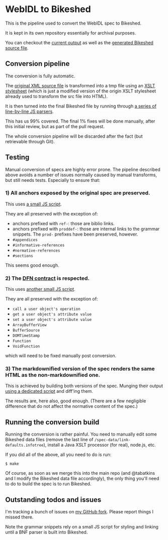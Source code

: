 WebIDL to Bikeshed
=========

This is the pipeline used to convert the WebIDL spec to Bikeshed.

It is kept in its own repository essentially for archival purposes.

You can checkout the [current output][spec] as well as the [generated Bikeshed source file][src].

Conversion pipeline
----------

The conversion is fully automatic.

The [original XML source file][1] is transformed into a tmp file using an [XSLT stylesheet][2] (which is just a modified version of the origin XSLT stylesheet already used to transform the src file into HTML).

It is then turned into the final Bikeshed file by running through [a series of line-by-line JS parsers][3].

This has us 99% covered. The final 1% fixes will be done manually, after this initial review, but as part of the pull request.

The whole conversion pipeline will be discarded after the fact (but retrievable through Git).

Testing
-------

Manual conversion of specs are highly error prone. The pipeline described above avoids a number of issues normally caused by manual transforms, but still needs tests. Especially to ensure that:

### 1) All anchors exposed by the original spec are preserved.

This uses [a small JS script][4].

They are all preserved with the exception of:

* anchors prefixed with `ref-`: those are biblio links.
* anchors prefixed with `proddef-`: those are internal links to the grammar snippets. The `prod-` prefixes have been preserved, however.
* `#appendices`
* `#informative-references`
* `#normative-references`
* `#sections`

This seems good enough.

### 2) The [DFN contract][8] is respected.

This uses [another small JS script][7].

They are all preserved with the exception of:

* `call a user object's operation`
* `get a user object's attribute value`
* `set a user object's attribute value`
* `ArrayBufferView`
* `BufferSource`
* `DOMTimeStamp`
* `Function`
* `VoidFunction`

which will need to be fixed manually post conversion.

### 3) The markdownified version of the spec renders the same HTML as the non-markdownified one.

This is achieved by building both versions of the spec. Munging their output [using a dedicated script][5] and diff'ing them.

The results are, here also, good enough. (There are a few negligible difference that do not affect the normative content of the spec.) 

Running the conversion build
----------------------------

Running the conversion is rather painful. You need to manually edit some Bikeshed data files (remove the last line of `/spec-data/link-defaults.infotree`), install a Java XSLT processor (for real), node.js, etc.

If you did all of the above, all you need to do is run:

```
$ make 
```
Of course, as soon as we merge this into the main repo (and @tabatkins and I modify the Bikeshed data file accordingly), the only thing you'll need to do to build the spec is to run Bikeshed.

Outstanding todos and issues
----------------------------

I'm tracking a bunch of issues on [my GitHub fork][6]. Please report things I missed there.

Note the grammar snippets rely on a small JS script for styling and linking until a BNF parser is built into Bikeshed.

[spec]: https://rawgit.com/tobie/webidl/bikeshed/index.html
[src]: https://github.com/tobie/webidl/blob/bikeshed/index.bs
[1]: https://github.com/tobie/webidl/blob/bikeshed/index.xml
[2]: ./WebIDL-bs.xsl
[3]: ./post-process
[4]: ./check-anchors.js
[5]: ./check-structure.js
[6]: https://github.com/tobie/webidl/issues
[7]: ./check-dfn-contract.js
[8]: https://github.com/tabatkins/bikeshed/blob/master/docs/dfn-contract.md
